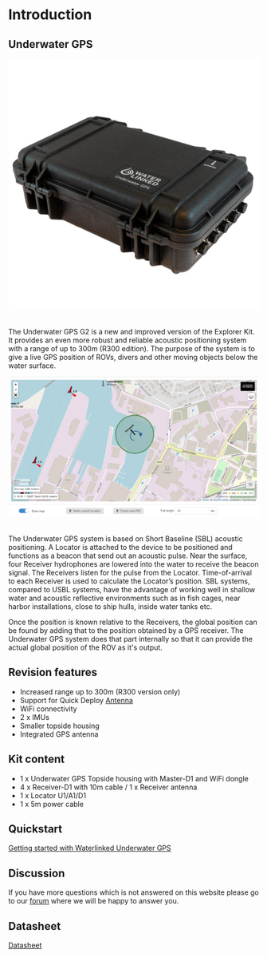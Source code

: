 # Introduction

## Underwater GPS 

<div style="text-align: center;"><img src="../../img/UGPS_G2_Pelicase_Top_1600_web.jpg" style="width: 550px;"></div><br>

The Underwater GPS G2 is a new and improved version of the Explorer Kit. It provides an even more robust and reliable acoustic positioning system with a range of up to 300m (R300 edition). The purpose of the system is to give a live GPS position of ROVs, divers and other moving objects below the water surface.

<div style="text-align: center;"><img src="../../img/gui_global_position_r100.png" style="width: 750px;" title="GUI Example"></div><br>

The Underwater GPS system is based on Short Baseline (SBL) acoustic positioning. A Locator is attached to the device to be positioned and functions as a beacon that send out an acoustic pulse. Near the surface, four Receiver hydrophones are lowered into the water to receive the beacon signal. The Receivers listen for the pulse from the Locator. Time-of-arrival to each Receiver is used to calculate the Locator’s position. SBL systems, compared to USBL systems, have the advantage of working well in shallow water and acoustic reflective environments such as in fish cages, near harbor installations, close to ship hulls, inside water tanks etc.

Once the position is known relative to the Receivers, the global position can be found by adding that to the position obtained by a GPS receiver. The Underwater GPS system does that part internally so that it can provide the actual global position of the ROV as it's output.

## Revision features

* Increased range up to 300m (R300 version only)
* Support for Quick Deploy [Antenna](../antenna.md)
* WiFi connectivity
* 2 x IMUs
* Smaller topside housing
* Integrated GPS antenna

## Kit content

* 1 x Underwater GPS Topside housing with Master-D1 and WiFi dongle
* 4 x Receiver-D1 with 10m cable / 1 x Receiver antenna 
* 1 x Locator U1/A1/D1
* 1 x 5m power cable

## Quickstart

[Getting started with Waterlinked Underwater GPS](quickstart.md)

## Discussion

If you have more questions which is not answered on this website please go to our [forum](https://waterlinked.com/forums/forum/underwater-gps/) where we will be happy to answer you.

## Datasheet
[Datasheet](https://waterlinked.com/product/underwater-gps-g2/)